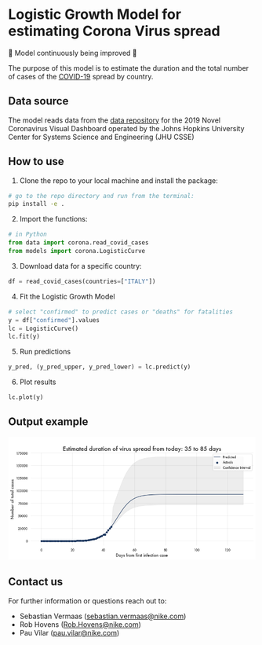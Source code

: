 # Logistic Growth Model for estimating Corona Virus spread

:construction: Model continuously being improved :construction:

The purpose of this model is to estimate the duration and the total number of cases of the [COVID-19](https://www.who.int/emergencies/diseases/novel-coronavirus-2019/) spread by country.

## Data source
The model reads data from the [data repository](https://github.com/CSSEGISandData/COVID-19) for the 2019 Novel Coronavirus Visual Dashboard operated by the Johns Hopkins University Center for Systems Science and Engineering (JHU CSSE) 

## How to use
1. Clone the repo to your local machine and install the package:
```bash
# go to the repo directory and run from the terminal:
pip install -e .
```
2. Import the functions:
```python
# in Python
from data import corona.read_covid_cases
from models import corona.LogisticCurve
```
3. Download data for a specific country:
```python
df = read_covid_cases(countries=["ITALY"])
```
4. Fit the Logistic Growth Model
```python
# select "confirmed" to predict cases or "deaths" for fatalities
y = df["confirmed"].values
lc = LogisticCurve()
lc.fit(y)
```
5. Run predictions
```python
y_pred, (y_pred_upper, y_pred_lower) = lc.predict(y)
```
6. Plot results
```python
lc.plot(y)
```
## Output example
<p align="center">
    <img src="italy prediction.png" width=850>
</p>

## Contact us
For further information or questions reach out to:

* Sebastian Vermaas (sebastian.vermaas@nike.com)
* Rob Hovens (Rob.Hovens@nike.com)
* Pau Vilar (pau.vilar@nike.com)
